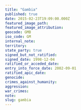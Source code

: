 ```yaml
---
title: "Gambia"
published: true
date: 2015-02-23T19:09:00.000Z
featured_image_path:
featured_image_attribution:
geocode: GMB
iso_code: GM
internal_note:
territory:
state_party: true
signed_but_not_ratified:
signed_date: 1998-12-04
ratified_or_acceded_date:
entry_into_force_date: 2002-09-01
ratified_apic_date:
genocide:
crimes_against_humanity:
aggression:
war_crimes:
note:
slug: gambia
---
```

